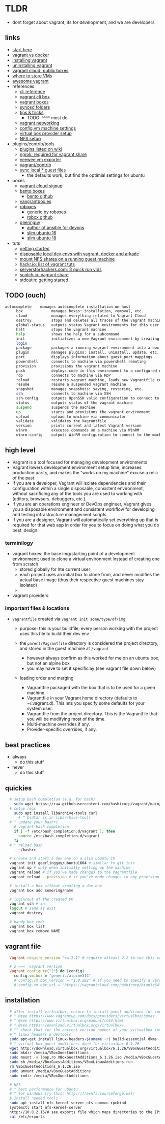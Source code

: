 # TLDR

- dont forget about vagrant, its for development, and we are developers

## links

- [start here](https://www.vagrantup.com/intro)
- [vagrant vs docker](https://www.vagrantup.com/intro/vs/docker)
- [installing vagrant](https://www.vagrantup.com/docs/installation)
- [uninstalling vagrant](https://www.vagrantup.com/docs/installation/uninstallation)
- [vagrant cloud: public boxes](https://app.vagrantup.com/boxes/search)
- [where to store VMs](https://serverfault.com/questions/54200/whats-the-best-file-system-for-storing-virtual-machine-images)
- [awesome vagrant](https://github.com/iJackUA/awesome-vagrant)
- references
  - [cli reference](https://www.vagrantup.com/docs/cli)
  - [vagrant cli box](https://www.vagrantup.com/docs/cli/box)
  - [vagrant boxes](https://www.vagrantup.com/docs/boxes)
  - [synced folders](https://www.vagrantup.com/docs/synced-folders)
  - [tips & tricks](https://www.vagrantup.com/docs/vagrantfile/tips)
    - TODO: ^^^^ must do
  - [vagrant networking](https://www.vagrantup.com/docs/networking)
  - [config.vm machine settings](https://www.vagrantup.com/docs/vagrantfile/machine_settings)
  - [virtual box provider setup](https://www.vagrantup.com/docs/providers/virtualbox/boxes)
  - [NFS setup](https://www.vagrantup.com/docs/synced-folders/nfs)
- plugins/contrib/tools
  - [plugins listed on wiki](https://github.com/hashicorp/vagrant/wiki/Available-Vagrant-Plugins)
  - [ngrok: required for vagrant share](https://dashboard.ngrok.com/get-started/setup)
  - [veewee vm exporter](https://github.com/jedi4ever/veewee)
  - [vagrant/contrib](https://github.com/hashicorp/vagrant/tree/main/contrib)
  - [sync local * guest files](https://learn.hashicorp.com/tutorials/vagrant/getting-started-synced-folders?in=vagrant/getting-started)
    - the defaults work, but find the optimial settings for ubuntu
- boxes
  - [vagrant cloud signup](https://app.vagrantup.com/)
  - [bento boxes](https://app.vagrantup.com/bento)
    - [bento github](https://github.com/chef/bento#current-baseboxes)
  - [vangrantbox.es](https://www.vagrantbox.es/)
  - [roboxes](https://roboxes.org/)
    - [generic by roboxes](https://app.vagrantup.com/generic)
    - [robox github](https://github.com/lavabit/robox)
  - [geeringuy](https://app.vagrantup.com/geerlingguy)
    - [author of ansible for devops](https://www.ansiblefordevops.com/)
    - [slim ubuntu 16](https://app.vagrantup.com/geerlingguy/boxes/ubuntu1604)
    - [slim ubuntu 18](https://app.vagrantup.com/geerlingguy/boxes/ubuntu2004)
- tuts
  - [getting started](https://learn.hashicorp.com/collections/vagrant/getting-started)
  - [disposable local dev envs with vagrant, docker and arkade](https://iximiuz.com/en/posts/how-to-setup-development-environment/)
  - [mount NFS shares on a running guest machine](https://www.stevenrombauts.be/2018/01/mount-nfs-shares-on-a-running-vagrant-box/)
  - [hackr.io: list of vagrant tuts](https://hackr.io/tutorials/learn-vagrant)
  - [serversforhackers.com: 3 quick run vids](https://serversforhackers.com/s/vagrant)
  - [scotch.io: vagrant share](https://scotch.io/tutorials/sharing-your-virtual-machine-on-the-web-with-vagrant-share)
  - [stdoutin: getting started](http://stdout.in/en/post/getting_started_with_vagrant_automated_dev_servers_deploy_and_provisioning)

## TODO (ouch)

```sh
autocomplete    manages autocomplete installation on host
     box             manages boxes: installation, removal, etc.
     cloud           manages everything related to Vagrant Cloud
     destroy         stops and deletes all traces of the vagrant machine
     global-status   outputs status Vagrant environments for this user
     halt            stops the vagrant machine
     help            shows the help for a subcommand
     init            initializes a new Vagrant environment by creating a Vagrantfile
     login
     package         packages a running vagrant environment into a box
     plugin          manages plugins: install, uninstall, update, etc.
     port            displays information about guest port mappings
     powershell      connects to machine via powershell remoting
     provision       provisions the vagrant machine
     push            deploys code in this environment to a configured destination
     rdp             connects to machine via RDP
     reload          restarts vagrant machine, loads new Vagrantfile configuration
     resume          resume a suspended vagrant machine
     snapshot        manages snapshots: saving, restoring, etc.
     ssh             connects to machine via SSH
     ssh-config      outputs OpenSSH valid configuration to connect to the machine
     status          outputs status of the vagrant machine
     suspend         suspends the machine
     up              starts and provisions the vagrant environment
     upload          upload to machine via communicator
     validate        validates the Vagrantfile
     version         prints current and latest Vagrant version
     winrm           executes commands on a machine via WinRM
     winrm-config    outputs WinRM configuration to connect to the machine
```

## high level

- Vagrant is a tool focused for managing development environments
- Vagrant lowers development environment setup time, increases production parity, and makes the "works on my machine" excuse a relic of the past
- If you are a developer, Vagrant will isolate dependencies and their configuration within a single disposable, consistent environment, without sacrificing any of the tools you are used to working with (editors, browsers, debuggers, etc.).
- If you are an operations engineer or DevOps engineer, Vagrant gives you a disposable environment and consistent workflow for developing and testing infrastructure management scripts.
- If you are a designer, Vagrant will automatically set everything up that is required for that web app in order for you to focus on doing what you do best: design

### terminilogy

- vagrant boxes: the base img/starting point of a development environment; used to clone a virtual environment instead of creating one from scratch
  - stored globally for hte current user
  - each project uses an initial box to clone from, and never modifies the actual base image (thus their respective guest machines stay isolated)
  -
- vagrant providers:

### important files & locations

- `Vagrantfile` created via `vagrant init some/type/of/img`
  - purpose: this is your buildfile; every person working with the project uses this file to build their dev env
  - the `parent/Vagrantfile` directory is considered the project directory, and stored in the guest machine at `/vagrant`
    - however always confirm as this worked for me on an ubuntu box, but not an alpine box
    - you may have to set it specificlay (see vagrant file down below)

  - loading order and merging
    - Vagrantfile packaged with the box that is to be used for a given machine.
    - Vagrantfile in your Vagrant home directory (defaults to ~/.vagrant.d). This lets you specify some defaults for your system user.
    - Vagrantfile from the project directory. This is the Vagrantfile that you will be modifying most of the time.
    - Multi-machine overrides if any.
    - Provider-specific overrides, if any.

## best practices

- always
  - do this stuff
- never
  - do this stuff

## quickies

```sh
  # setup bash completion (e.g. for bash)
    sudo wget https://raw.githubusercontent.com/hashicorp/vagrant/main/contrib/bash/completion.sh -O /etc/bash_completion.d/vagrant
  # setup reqs
    sudo apt install libarchive-tools curl
      # ^ bsdtar is in libarchive-tools
  # ^ update your bashrc
    # vagrant bash completion
    if [ -f /etc/bash_completion.d/vagrant ]; then
      source /etc/bash_completion.d/vagrant
    fi
  # ^ reload bash
    . ~/bashrc

  # create and start a dev env on a slim ubuntu 16
  vagrant init geerlingguy/ubuntu1604 # similar to git init
  vagrant up # only when initially setting up the machine
  vagrant reload # if you've made changes to the Vagrantfile
  vagrant reload --provision # if you've made changes to any provisioning scripts

  # install a box without creating a dev env
  vagrant box add some/img/name

  # login/out of the created VM
  vagrant ssh # in
  logout # same as exit
  vagrant destroy

  # handy box cmds
  vagrant box list
  vagrant box remove NAME
```

## vagrant file

```rb
  Vagrant.require_version ">= 2.2" # require atleast 2.2 to run this vagrant file

  # 2 ===  vagrant version
  Vagrant.configure("2") do |config|
    config.vm.box = "generic/alpine314"
    # config.vm.box_version = "1.0.282" # if you need to specify a version
    # config.vm.box_url = "https://vagrantcloud.com/hashicorp/bionic64" # if appropriate

```

## installation

```sh
  # after install virtualbox, ensure to install guest additions for increased performance
  # ^ @see https://www.vagrantup.com/docs/providers/virtualbox/boxes
  # ^ @see https://www.virtualbox.org/manual/ch04.html
  # ^ @see https://download.virtualbox.org/virtualbox/
  # ^^ check that for the correct version number of your virtualbox installation
  # ^ linux headers & devtools
  sudo apt-get install linux-headers-$(uname -r) build-essential dkms
  # ^ virtual box guest additions: done for virtualbox 6.1.26
  wget http://download.virtualbox.org/virtualbox/6.1.26/VBoxGuestAdditions_6.1.26.iso
  sudo mkdir /media/VBoxGuestAdditions
  sudo mount -o loop,ro VBoxGuestAdditions_6.1.26.iso /media/VBoxGuestAdditions
  sudo sh /media/VBoxGuestAdditions/VBoxLinuxAdditions.run
  rm VBoxGuestAdditions_6.1.26.iso
  sudo umount /media/VBoxGuestAdditions
  sudo rmdir /media/VBoxGuestAdditions

  # NFS
  # ^ best performance for ubuntu
  # ^ for windows try this: http://freenfs.sourceforge.net/
  # install needed tools
  sudo apt install nfs-kernel-server nfs-common rpcbind
  systemctl start nfs-kernel-server
  http://10.0.2.15/# see exports file which maps directories to the IPs that can access them over the network
  cat /etc/exports


```
